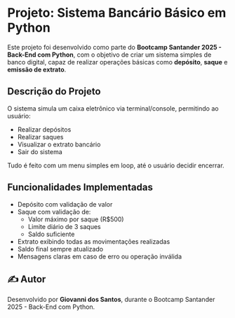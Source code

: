 # Projeto: Sistema Bancário Básico em Python 

Este projeto foi desenvolvido como parte do **Bootcamp Santander 2025 - Back-End com Python**, com o objetivo de criar um sistema simples de banco digital, capaz de realizar operações básicas como **depósito**, **saque** e **emissão de extrato**.


## Descrição do Projeto

O sistema simula um caixa eletrônico via terminal/console, permitindo ao usuário:

- Realizar depósitos
- Realizar saques
- Visualizar o extrato bancário
- Sair do sistema

Tudo é feito com um menu simples em loop, até o usuário decidir encerrar.


## Funcionalidades Implementadas

- Depósito com validação de valor
- Saque com validação de:
  - Valor máximo por saque (R$500)
  - Limite diário de 3 saques
  - Saldo suficiente
- Extrato exibindo todas as movimentações realizadas
- Saldo final sempre atualizado
- Mensagens claras em caso de erro ou operação inválida

## ✍️ Autor

Desenvolvido por **Giovanni dos Santos**, durante o Bootcamp Santander 2025 - Back-End com Python.